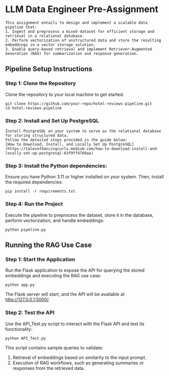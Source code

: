 # LLM Data Engineer Pre-Assignment

```
This assignment entails to design and implement a scalable data pipeline that:
1. Ingest and preprocess a mixed dataset for efficient storage and retrieval in a relational database.
2. Perform vectorization of unstructured data and store the resulting embeddings in a vector storage solution.
3. Enable query-based retrieval and implement Retriever-Augmented Generation (RAG) for summarization and response generation.
```

## Pipeline Setup Instructions
### Step 1: Clone the Repository
Clone the repository to your local machine to get started.
```
git clone https://github.com/your-repo/hotel-reviews-pipeline.git
cd hotel-reviews-pipeline
```
### Step 2: Install and Set Up PostgreSQL
```
Install PostgreSQL on your system to serve as the relational database for storing structured data.
Follow the detailed steps provided in the guide below:
[How to Download, Install, and Locally Set Up PostgreSQL](https://talesofdancingcurls.medium.com/how-to-download-install-and-locally-set-up-postgresql-63f9ff4769aa)
```
### Step 3: Install the Python dependencies:
Ensure you have Python 3.11 or higher installed on your system. Then, install the required dependencies:
```
pip install -r requirements.txt
```
### Step 4: Run the Project
Execute the pipeline to preprocess the dataset, store it in the database, perform vectorization, and handle embeddings:
```
python pipeline.py
```

## Running the RAG Use Case
### Step 1: Start the Application
Run the Flask application to expose the API for querying the stored embeddings and executing the RAG use case:
```
python app.py
```
The Flask server will start, and the API will be available at http://127.0.0.1:5000/.

### Step 2: Test the API
Use the API_Test.py script to interact with the Flask API and test its functionality:
```
python API_Test.py
```
This script contains sample queries to validate:
1. Retrieval of embeddings based on similarity to the input prompt.
2. Execution of RAG workflows, such as generating summaries or responses from the retrieved data.
